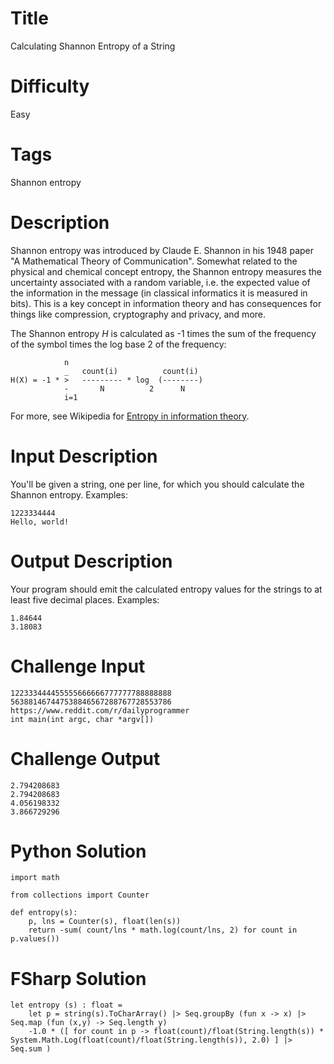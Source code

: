 # Title

Calculating Shannon Entropy of a String

# Difficulty

Easy

# Tags

Shannon entropy

# Description

Shannon entropy was introduced by Claude E. Shannon in his 1948 paper "A Mathematical Theory of Communication". Somewhat related to the physical and chemical concept entropy, the Shannon entropy measures the uncertainty associated with a random variable, i.e. the expected value of the information in the message (in classical informatics it is measured in bits). This is a key concept in information theory and has consequences for things like compression, cryptography and privacy, and more. 

The Shannon entropy *H* is calculated as -1 times the sum of the frequency of the symbol times the log base 2 of the frequency:

                n
                _   count(i)          count(i)
    H(X) = -1 * >   --------- * log  (--------)
                -       N          2      N
                i=1

For more, see Wikipedia for [Entropy in information theory](https://en.wikipedia.org/wiki/Entropy_(information_theory)). 

# Input Description

You'll be given a string, one per line, for which you should calculate the Shannon entropy. Examples:

    1223334444
    Hello, world!

# Output Description

Your program should emit the calculated entropy values for the strings to at least five decimal places. Examples:

    1.84644
    3.18083

# Challenge Input

    122333444455555666666777777788888888
    563881467447538846567288767728553786
    https://www.reddit.com/r/dailyprogrammer
    int main(int argc, char *argv[])

# Challenge Output

    2.794208683
    2.794208683
    4.056198332
    3.866729296

# Python Solution

    import math

    from collections import Counter

    def entropy(s):
        p, lns = Counter(s), float(len(s))
        return -sum( count/lns * math.log(count/lns, 2) for count in p.values())

# FSharp Solution

    let entropy (s) : float = 
        let p = string(s).ToCharArray() |> Seq.groupBy (fun x -> x) |> Seq.map (fun (x,y) -> Seq.length y)
        -1.0 * ([ for count in p -> float(count)/float(String.length(s)) * System.Math.Log(float(count)/float(String.length(s)), 2.0) ] |> Seq.sum )
